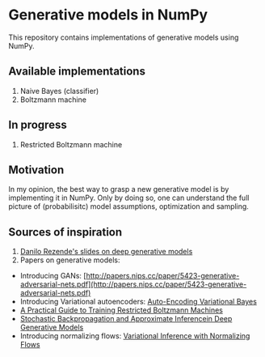 # Generative models in NumPy

This repository contains implementations of generative models using NumPy.

## Available implementations
1. Naive Bayes (classifier)
2. Boltzmann machine

## In progress
1. Restricted Boltzmann machine

## Motivation
In my opinion, the best way to grasp a new generative model is by implementing it in NumPy. Only by doing so, one can understand the full picture of (probabilisitc) model assumptions, optimization and sampling. 

## Sources of inspiration
1. [Danilo Rezende's slides on deep generative models](https://docs.google.com/presentation/d/e/2PACX-1vSwRVxRHDarUx2mwXrsrlrtdTVTyEiFkWjJ9TvJ5ad6gbB3PDZSgD9yHAUiB6DcO1zP7LXBpxzc0SzC/pub?start=true&loop=true&delayms=10000&slide=id.gd9c453428_0_16)
2. Papers on generative models:
  * Introducing GANs: [http://papers.nips.cc/paper/5423-generative-adversarial-nets.pdf](http://papers.nips.cc/paper/5423-generative-adversarial-nets.pdf)
  * Introducing Variational autoencoders: [Auto-Encoding Variational Bayes](https://arxiv.org/pdf/1312.6114.pdf)
  * [A Practical Guide to Training Restricted Boltzmann Machines](https://www.cs.toronto.edu/~hinton/absps/guideTR.pdf)
  * [Stochastic Backpropagation and Approximate Inferencein Deep Generative Models](https://arxiv.org/pdf/1401.4082.pdf)
  * Introducing normalizing flows: [Variational Inference with Normalizing Flows](https://arxiv.org/pdf/1505.05770.pdf)
